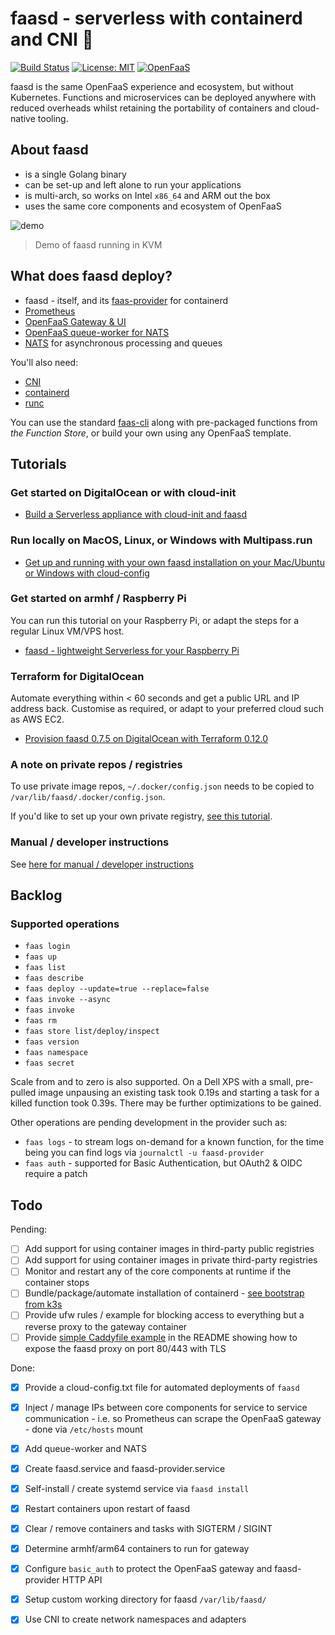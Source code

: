 # faasd - serverless with containerd and CNI  🐳

[![Build Status](https://travis-ci.com/openfaas/faasd.svg?branch=master)](https://travis-ci.com/openfaas/faasd)
[![License: MIT](https://img.shields.io/badge/License-MIT-yellow.svg)](https://opensource.org/licenses/MIT)
[![OpenFaaS](https://img.shields.io/badge/openfaas-serverless-blue.svg)](https://www.openfaas.com)

faasd is the same OpenFaaS experience and ecosystem, but without Kubernetes. Functions and microservices can be deployed anywhere with reduced overheads whilst retaining the portability of containers and cloud-native tooling.

## About faasd

* is a single Golang binary
* can be set-up and left alone to run your applications
* is multi-arch, so works on Intel `x86_64` and ARM out the box
* uses the same core components and ecosystem of OpenFaaS

![demo](https://pbs.twimg.com/media/EPNQz00W4AEwDxM?format=jpg&name=small)

> Demo of faasd running in KVM

## What does faasd deploy?

* faasd - itself, and its [faas-provider](https://github.com/openfaas/faas-provider) for containerd
* [Prometheus](https://github.com/prometheus/prometheus)
* [OpenFaaS Gateway & UI](https://github.com/openfaas/faas/tree/master/gateway)
* [OpenFaaS queue-worker for NATS](https://github.com/openfaas/nats-queue-worker)
* [NATS](https://nats.io) for asynchronous processing and queues

You'll also need:

* [CNI](https://github.com/containernetworking/plugins)
* [containerd](https://github.com/containerd/containerd)
* [runc](https://github.com/opencontainers/runc)

You can use the standard [faas-cli](https://github.com/openfaas/faas-cli) along with pre-packaged functions from *the Function Store*, or build your own using any OpenFaaS template.

## Tutorials

### Get started on DigitalOcean or with cloud-init

* [Build a Serverless appliance with cloud-init and faasd](https://blog.alexellis.io/deploy-serverless-faasd-with-cloud-init/)

### Run locally on MacOS, Linux, or Windows with Multipass.run

* [Get up and running with your own faasd installation on your Mac/Ubuntu or Windows with cloud-config](https://gist.github.com/alexellis/6d297e678c9243d326c151028a3ad7b9)

### Get started on armhf / Raspberry Pi

You can run this tutorial on your Raspberry Pi, or adapt the steps for a regular Linux VM/VPS host.

* [faasd - lightweight Serverless for your Raspberry Pi](https://blog.alexellis.io/faasd-for-lightweight-serverless/)

### Terraform for DigitalOcean

Automate everything within < 60 seconds and get a public URL and IP address back. Customise as required, or adapt to your preferred cloud such as AWS EC2.

* [Provision faasd 0.7.5 on DigitalOcean with Terraform 0.12.0](https://gist.github.com/alexellis/fd618bd2f957eb08c44d086ef2fc3906)

### A note on private repos / registries

To use private image repos, `~/.docker/config.json` needs to be copied to `/var/lib/faasd/.docker/config.json`.

If you'd like to set up your own private registry, [see this tutorial](https://blog.alexellis.io/get-a-tls-enabled-docker-registry-in-5-minutes/).

### Manual / developer instructions

See [here for manual / developer instructions](docs/DEV.md)

## Backlog

### Supported operations

* `faas login`
* `faas up`
* `faas list`
* `faas describe` 
* `faas deploy --update=true --replace=false`
* `faas invoke --async`
* `faas invoke`
* `faas rm`
* `faas store list/deploy/inspect`
* `faas version`
* `faas namespace`
* `faas secret`

Scale from and to zero is also supported. On a Dell XPS with a small, pre-pulled image unpausing an existing task took 0.19s and starting a task for a killed function took 0.39s. There may be further optimizations to be gained.

Other operations are pending development in the provider such as:

* `faas logs` - to stream logs on-demand for a known function, for the time being you can find logs via `journalctl -u faasd-provider`
* `faas auth` - supported for Basic Authentication, but OAuth2 & OIDC require a patch

## Todo

Pending:

* [ ] Add support for using container images in third-party public registries
* [ ] Add support for using container images in private third-party registries
* [ ] Monitor and restart any of the core components at runtime if the container stops
* [ ] Bundle/package/automate installation of containerd - [see bootstrap from k3s](https://github.com/rancher/k3s)
* [ ] Provide ufw rules / example for blocking access to everything but a reverse proxy to the gateway container
* [ ] Provide [simple Caddyfile example](https://blog.alexellis.io/https-inlets-local-endpoints/) in the README showing how to expose the faasd proxy on port 80/443 with TLS

Done:

* [x] Provide a cloud-config.txt file for automated deployments of `faasd`
* [x] Inject / manage IPs between core components for service to service communication - i.e. so Prometheus can scrape the OpenFaaS gateway - done via `/etc/hosts` mount
* [x] Add queue-worker and NATS
* [x] Create faasd.service and faasd-provider.service
* [x] Self-install / create systemd service via `faasd install`
* [x] Restart containers upon restart of faasd
* [x] Clear / remove containers and tasks with SIGTERM / SIGINT
* [x] Determine armhf/arm64 containers to run for gateway
* [x] Configure `basic_auth` to protect the OpenFaaS gateway and faasd-provider HTTP API
* [x] Setup custom working directory for faasd `/var/lib/faasd/`
* [x] Use CNI to create network namespaces and adapters

